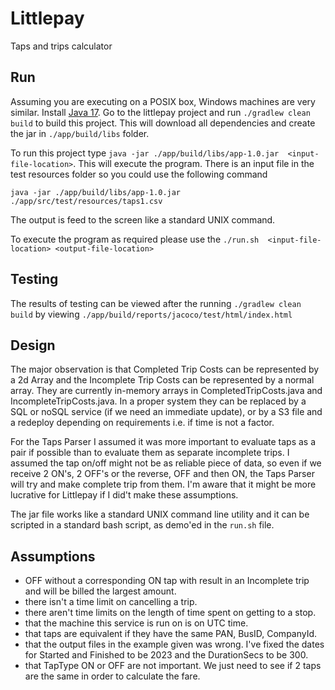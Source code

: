# Littlepay
Taps and trips calculator

## Run
Assuming you are executing on a POSIX box, Windows machines are very similar. Install [Java 17](http://www.oracle.com/technetwork/java/javase/downloads/index.html). Go to the littlepay project and run `./gradlew clean build` to build this project. This will download all dependencies and create the jar in `./app/build/libs` folder. 

To run this project type `java -jar ./app/build/libs/app-1.0.jar  <input-file-location>`. This will execute the program. There is an input file in the test resources folder so you could use the following command
```
java -jar ./app/build/libs/app-1.0.jar ./app/src/test/resources/taps1.csv
```
The output is feed to the screen like a standard UNIX command.

To execute the program as required please use the `./run.sh  <input-file-location> <output-file-location>`

## Testing
The results of testing can be viewed after the running `./gradlew clean build` by viewing `./app/build/reports/jacoco/test/html/index.html`

## Design
The major observation is that Completed Trip Costs can be represented by a 2d Array and the Incomplete Trip Costs can be represented by a normal array. They are currently in-memory arrays in CompletedTripCosts.java and IncompleteTripCosts.java. In a proper system they can be replaced by a SQL or noSQL service (if we need an immediate update), or by a S3 file and a redeploy depending on requirements i.e. if time is not a factor.

For the Taps Parser I assumed it was more important to evaluate taps as a pair if possible than to evaluate them as separate incomplete trips. I assumed the tap on/off might not be as reliable piece of data, so even if we receive 2 ON's, 2 OFF's or the reverse, OFF and then ON, the Taps Parser will try and make complete trip from them. I'm aware that it might be more lucrative for Littlepay if I did't make these assumptions.

The jar file works like a standard UNIX command line utility and it can be scripted in a standard bash script, as demo'ed in the `run.sh` file.

## Assumptions
* OFF without a corresponding ON tap with result in an Incomplete trip and will be billed the largest amount.
* there isn't a time limit on cancelling a trip.
* there aren't time limits on the length of time spent on getting to a stop.
* that the machine this service is run on is on UTC time.
* that taps are equivalent if they have the same PAN, BusID, CompanyId.
* that the output files in the example given was wrong. I've fixed the dates for Started and Finished to be 2023 and the DurationSecs to be 300.
* that TapType ON or OFF are not important. We just need to see if 2 taps are the same in order to calculate the fare.